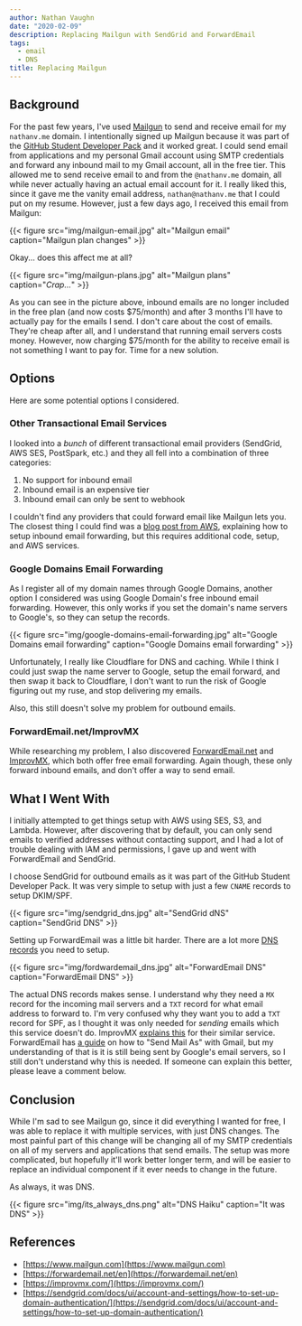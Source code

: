 ```yaml
---
author: Nathan Vaughn
date: "2020-02-09"
description: Replacing Mailgun with SendGrid and ForwardEmail
tags:
  - email
  - DNS
title: Replacing Mailgun
---
```


## Background

For the past few years, I've used [Mailgun](https://www.mailgun.com) to send and
receive email for my `nathanv.me` domain. I intentionally signed up Mailgun because it
was part of the
[GitHub Student Developer Pack](https://education.github.com/pack/offers)
and it worked great. I could send email from applications and my personal
Gmail account using SMTP credentials and forward
any inbound mail to my Gmail account, all in the free tier. This allowed me to send
receive email to and from the `@nathanv.me` domain,
all while never actually having an actual email account for it. I really liked this,
since it gave me the vanity email address, `nathan@nathanv.me`
that I could put on my resume.
However, just a few days ago, I received this email from Mailgun:

{{< figure src="img/mailgun-email.jpg" alt="Mailgun email" caption="Mailgun plan changes"  >}}

Okay... does this affect me at all?

{{< figure src="img/mailgun-plans.jpg" alt="Mailgun plans" caption="<i>Crap...</i>"  >}}

As you can see in the picture above, inbound emails are no longer included in the free
plan (and now costs $75/month) and after 3 months I'll have to actually pay for the
emails I send. I don't care about the cost of emails. They're cheap after all, and
I understand that running email servers costs money. However, now charging $75/month
for the ability to receive email is not something I want to pay for. Time for a new
solution.

## Options

Here are some potential options I considered.

### Other Transactional Email Services

I looked into a _bunch_ of different transactional email providers (SendGrid, AWS SES,
PostSpark, etc.) and they all fell into a combination of three categories:

1. No support for inbound email
2. Inbound email is an expensive tier
3. Inbound email can only be sent to webhook

I couldn't find any providers that could forward email like Mailgun lets you.
The closest thing I could find was a
[blog post from AWS](https://aws.amazon.com/blogs/messaging-and-targeting/forward-incoming-email-to-an-external-destination/),
explaining how to setup inbound email forwarding, but this requires additional code,
setup, and AWS services.

### Google Domains Email Forwarding

As I register all of my domain names through Google Domains,
another option I considered was using Google Domain's free inbound email forwarding.
However, this only works if you set the domain's name servers to Google's, so they
can setup the records.

{{< figure src="img/google-domains-email-forwarding.jpg" alt="Google Domains email forwarding" caption="Google Domains email forwarding"  >}}

Unfortunately, I really like Cloudflare for DNS and caching. While I think I could just
swap the name server to Google, setup the email forward, and then swap it back to
Cloudflare, I don't want to run the risk of Google figuring out my ruse, and stop
delivering my emails.

Also, this still doesn't solve my problem for outbound emails.

### ForwardEmail.net/ImprovMX

While researching my problem, I also discovered
[ForwardEmail.net](https://forwardemail.net/en) and
[ImprovMX](https://improvmx.com/), which both offer free email forwarding.
Again though, these only forward inbound emails, and don't offer a way to send email.

## What I Went With

I initially attempted to get things setup with AWS using SES, S3, and Lambda.
However, after discovering that by default, you can only send emails to verified
addresses without contacting support, and I had a lot of trouble dealing with IAM
and permissions, I gave up and went with ForwardEmail and SendGrid.

I choose SendGrid for outbound emails as it was part of the GitHub Student Developer
Pack. It was very simple to setup with just a few `CNAME` records to setup DKIM/SPF.

{{< figure src="img/sendgrid_dns.jpg" alt="SendGrid dNS" caption="SendGrid DNS"  >}}

Setting up ForwardEmail was a little bit harder. There are a lot more
[DNS records](https://forwardemail.net/en/faq#how-do-i-get-started-and-set-up-email-forwarding)
you need to setup.

{{< figure src="img/fordwardemail_dns.jpg" alt="ForwardEmail DNS" caption="ForwardEmail DNS"  >}}

The actual DNS records makes sense. I understand why they need
a `MX` record for the incoming mail servers and a
`TXT` record for what email address to forward to.
I'm very confused why they want you to add a `TXT` record for SPF, as I thought
it was only needed for _sending_ emails which this service doesn't do.
ImprovMX [explains this](https://improvmx.com/guides/improvmx-spf-support/) for
their similar service. ForwardEmail has
[a guide](https://forwardemail.net/en/faq#how-to-send-mail-as-using-gmail)
on how to "Send Mail As" with Gmail, but my understanding of that is it is still
being sent by Google's email servers, so I still don't understand why this is needed.
If someone can explain this better, please leave a comment below.

## Conclusion

While I'm sad to see Mailgun go, since it did everything I wanted for free,
I was able to replace it with multiple services, with just DNS changes.
The most painful part of this change will be changing all of my SMTP
credentials on all of my servers and applications that send emails.
The setup was more complicated, but hopefully it'll work better longer term,
and will be easier to replace an individual component if it ever needs to
change in the future.

As always, it was DNS.

{{< figure src="img/its_always_dns.png" alt="DNS Haiku" caption="It was DNS"  >}}

## References

- [https://www.mailgun.com](https://www.mailgun.com)
- [https://forwardemail.net/en](https://forwardemail.net/en)
- [https://improvmx.com/](https://improvmx.com/)
- [https://sendgrid.com/docs/ui/account-and-settings/how-to-set-up-domain-authentication/](https://sendgrid.com/docs/ui/account-and-settings/how-to-set-up-domain-authentication/)
